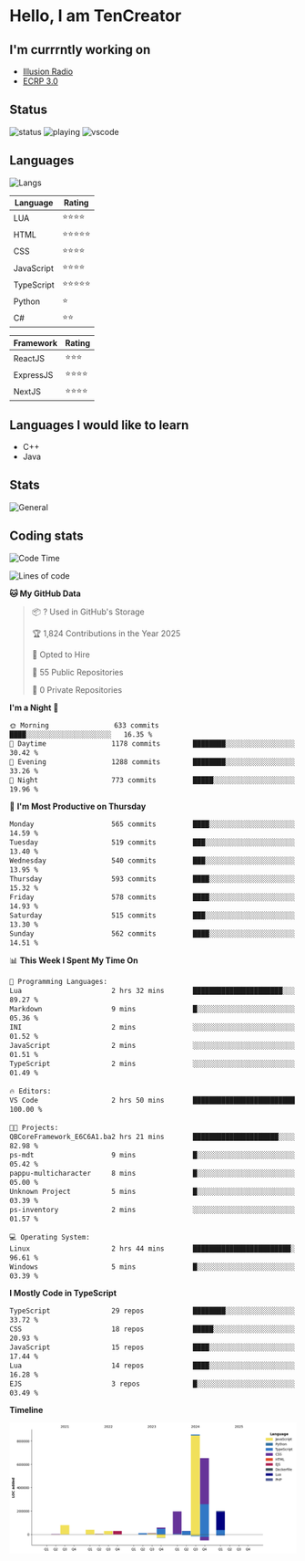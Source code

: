 # Hello, I am TenCreator

## I'm currrntly working on
- [Illusion Radio](https://illusionradio.co.uk/)
- [ECRP 3.0](http://github.com/Emerald-Coast-Roleplay/)

## Status
![status](https://api.statusbadges.me/badge/status/518334475038359555?simple=true&style=for-the-badge)
![playing](https://api.statusbadges.me/badge/playing/518334475038359555?style=for-the-badge)
![vscode](https://api.statusbadges.me/badge/vscode/518334475038359555?style=for-the-badge)

## Languages
![Langs](https://github-readme-stats.vercel.app/api/top-langs/?username=tencreator&layout=compact&theme=radical)


|Language|Rating|
|--------|------|
|LUA|⭐️⭐️⭐️⭐️|
|HTML|⭐️⭐️⭐️⭐️⭐️|
|CSS|⭐️⭐️⭐️⭐️|
|JavaScript|⭐️⭐️⭐️⭐️|
|TypeScript|⭐️⭐️⭐️⭐️⭐️|
|Python|⭐️|
|C#|⭐️⭐️ |

|Framework|Rating|
|--------|------|
|ReactJS|⭐️⭐️⭐|
|ExpressJS|⭐️⭐️⭐️⭐️|
|NextJS|⭐️⭐️⭐⭐️|

## Languages I would like to learn
- C++
- Java

## Stats
![General](https://github-readme-stats.vercel.app/api?username=tencreator&show_icons=true&theme=radical)

## Coding stats

<!--START_SECTION:waka-->
![Code Time](http://img.shields.io/badge/Code%20Time-512%20hrs%2027%20mins-blue)

![Lines of code](https://img.shields.io/badge/From%20Hello%20World%20I%27ve%20Written-2.2%20million%20lines%20of%20code-blue)

**🐱 My GitHub Data** 

> 📦 ? Used in GitHub's Storage 
 > 
> 🏆 1,824 Contributions in the Year 2025
 > 
> 💼 Opted to Hire
 > 
> 📜 55 Public Repositories 
 > 
> 🔑 0 Private Repositories 
 > 
**I'm a Night 🦉** 

```text
🌞 Morning                633 commits         ████░░░░░░░░░░░░░░░░░░░░░   16.35 % 
🌆 Daytime                1178 commits        ████████░░░░░░░░░░░░░░░░░   30.42 % 
🌃 Evening                1288 commits        ████████░░░░░░░░░░░░░░░░░   33.26 % 
🌙 Night                  773 commits         █████░░░░░░░░░░░░░░░░░░░░   19.96 % 
```
📅 **I'm Most Productive on Thursday** 

```text
Monday                   565 commits         ████░░░░░░░░░░░░░░░░░░░░░   14.59 % 
Tuesday                  519 commits         ███░░░░░░░░░░░░░░░░░░░░░░   13.40 % 
Wednesday                540 commits         ███░░░░░░░░░░░░░░░░░░░░░░   13.95 % 
Thursday                 593 commits         ████░░░░░░░░░░░░░░░░░░░░░   15.32 % 
Friday                   578 commits         ████░░░░░░░░░░░░░░░░░░░░░   14.93 % 
Saturday                 515 commits         ███░░░░░░░░░░░░░░░░░░░░░░   13.30 % 
Sunday                   562 commits         ████░░░░░░░░░░░░░░░░░░░░░   14.51 % 
```


📊 **This Week I Spent My Time On** 

```text
💬 Programming Languages: 
Lua                      2 hrs 32 mins       ██████████████████████░░░   89.27 % 
Markdown                 9 mins              █░░░░░░░░░░░░░░░░░░░░░░░░   05.36 % 
INI                      2 mins              ░░░░░░░░░░░░░░░░░░░░░░░░░   01.52 % 
JavaScript               2 mins              ░░░░░░░░░░░░░░░░░░░░░░░░░   01.51 % 
TypeScript               2 mins              ░░░░░░░░░░░░░░░░░░░░░░░░░   01.49 % 

🔥 Editors: 
VS Code                  2 hrs 50 mins       █████████████████████████   100.00 % 

🐱‍💻 Projects: 
QBCoreFramework_E6C6A1.ba2 hrs 21 mins       █████████████████████░░░░   82.98 % 
ps-mdt                   9 mins              █░░░░░░░░░░░░░░░░░░░░░░░░   05.42 % 
pappu-multicharacter     8 mins              █░░░░░░░░░░░░░░░░░░░░░░░░   05.00 % 
Unknown Project          5 mins              █░░░░░░░░░░░░░░░░░░░░░░░░   03.39 % 
ps-inventory             2 mins              ░░░░░░░░░░░░░░░░░░░░░░░░░   01.57 % 

💻 Operating System: 
Linux                    2 hrs 44 mins       ████████████████████████░   96.61 % 
Windows                  5 mins              █░░░░░░░░░░░░░░░░░░░░░░░░   03.39 % 
```

**I Mostly Code in TypeScript** 

```text
TypeScript               29 repos            ████████░░░░░░░░░░░░░░░░░   33.72 % 
CSS                      18 repos            █████░░░░░░░░░░░░░░░░░░░░   20.93 % 
JavaScript               15 repos            ████░░░░░░░░░░░░░░░░░░░░░   17.44 % 
Lua                      14 repos            ████░░░░░░░░░░░░░░░░░░░░░   16.28 % 
EJS                      3 repos             █░░░░░░░░░░░░░░░░░░░░░░░░   03.49 % 
```



**Timeline**

![Lines of Code chart](https://raw.githubusercontent.com/tencreator/tencreator/main/assets/bar_graph.png)


<!--END_SECTION:waka-->
